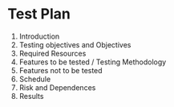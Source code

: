 Test Plan
=========

1. Introduction
2. Testing objectives and Objectives
3. Required Resources
4. Features to be tested / Testing Methodology
5. Features not to be tested
6. Schedule
7. Risk and Dependences
8. Results
